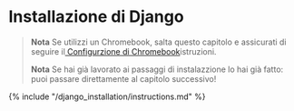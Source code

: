 # Installazione di Django

> **Nota** Se utilizzi un Chromebook, salta questo capitolo e assicurati di seguire il[ Configurzione di Chromebook](../chromebook_setup/README.md)istruzioni.
> 
> **Nota** Se hai già lavorato ai passaggi di instalazzione lo hai già fatto: puoi passare direttamente al capitolo successivo!

{% include "/django_installation/instructions.md" %}
